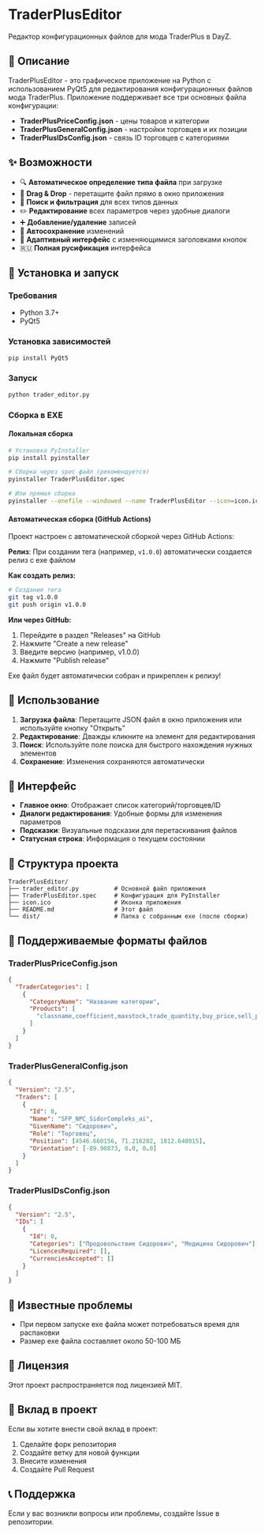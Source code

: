 # TraderPlusEditor

Редактор конфигурационных файлов для мода TraderPlus в DayZ.

## 🎯 Описание

TraderPlusEditor - это графическое приложение на Python с использованием PyQt5 для редактирования конфигурационных файлов мода TraderPlus. Приложение поддерживает все три основных файла конфигурации:

- **TraderPlusPriceConfig.json** - цены товаров и категории
- **TraderPlusGeneralConfig.json** - настройки торговцев и их позиции
- **TraderPlusIDsConfig.json** - связь ID торговцев с категориями

## ✨ Возможности

- 🔍 **Автоматическое определение типа файла** при загрузке
- 📁 **Drag & Drop** - перетащите файл прямо в окно приложения
- 🔎 **Поиск и фильтрация** для всех типов данных
- ✏️ **Редактирование** всех параметров через удобные диалоги
- ➕ **Добавление/удаление** записей
- 💾 **Автосохранение** изменений
- 🎨 **Адаптивный интерфейс** с изменяющимися заголовками кнопок
- 🇷🇺 **Полная русификация** интерфейса

## 🚀 Установка и запуск

### Требования
- Python 3.7+
- PyQt5

### Установка зависимостей
```bash
pip install PyQt5
```

### Запуск
```bash
python trader_editor.py
```

### Сборка в EXE

#### Локальная сборка
```bash
# Установка PyInstaller
pip install pyinstaller

# Сборка через spec файл (рекомендуется)
pyinstaller TraderPlusEditor.spec

# Или прямая сборка
pyinstaller --onefile --windowed --name TraderPlusEditor --icon=icon.ico trader_editor.py
```

#### Автоматическая сборка (GitHub Actions)

Проект настроен с автоматической сборкой через GitHub Actions:

**Релиз**: При создании тега (например, `v1.0.0`) автоматически создается релиз с exe файлом

**Как создать релиз:**
```bash
# Создание тега
git tag v1.0.0
git push origin v1.0.0
```

**Или через GitHub:**
1. Перейдите в раздел "Releases" на GitHub
2. Нажмите "Create a new release"
3. Введите версию (например, v1.0.0)
4. Нажмите "Publish release"

Exe файл будет автоматически собран и прикреплен к релизу!

## 📖 Использование

1. **Загрузка файла**: Перетащите JSON файл в окно приложения или используйте кнопку "Открыть"
2. **Редактирование**: Дважды кликните на элемент для редактирования
3. **Поиск**: Используйте поле поиска для быстрого нахождения нужных элементов
4. **Сохранение**: Изменения сохраняются автоматически

## 🎨 Интерфейс

- **Главное окно**: Отображает список категорий/торговцев/ID
- **Диалоги редактирования**: Удобные формы для изменения параметров
- **Подсказки**: Визуальные подсказки для перетаскивания файлов
- **Статусная строка**: Информация о текущем состоянии

## 📁 Структура проекта

```
TraderPlusEditor/
├── trader_editor.py          # Основной файл приложения
├── TraderPlusEditor.spec     # Конфигурация для PyInstaller
├── icon.ico                  # Иконка приложения
├── README.md                 # Этот файл
└── dist/                     # Папка с собранным exe (после сборки)
```

## 🔧 Поддерживаемые форматы файлов

### TraderPlusPriceConfig.json
```json
{
  "TraderCategories": [
    {
      "CategoryName": "Название категории",
      "Products": [
        "classname,coefficient,maxstock,trade_quantity,buy_price,sell_price"
      ]
    }
  ]
}
```

### TraderPlusGeneralConfig.json
```json
{
  "Version": "2.5",
  "Traders": [
    {
      "Id": 0,
      "Name": "SFP_NPC_SidorCompleks_ai",
      "GivenName": "Сидорович",
      "Role": "Торговец",
      "Position": [4546.660156, 71.216202, 1812.640015],
      "Orientation": [-89.90873, 0.0, 0.0]
    }
  ]
}
```

### TraderPlusIDsConfig.json
```json
{
  "Version": "2.5",
  "IDs": [
    {
      "Id": 0,
      "Categories": ["Продовольствие Сидорович", "Медицина Сидорович"],
      "LicencesRequired": [],
      "CurrenciesAccepted": []
    }
  ]
}
```

## 🐛 Известные проблемы

- При первом запуске exe файла может потребоваться время для распаковки
- Размер exe файла составляет около 50-100 МБ

## 📝 Лицензия

Этот проект распространяется под лицензией MIT.

## 🤝 Вклад в проект

Если вы хотите внести свой вклад в проект:

1. Сделайте форк репозитория
2. Создайте ветку для новой функции
3. Внесите изменения
4. Создайте Pull Request

## 📞 Поддержка

Если у вас возникли вопросы или проблемы, создайте Issue в репозитории. 